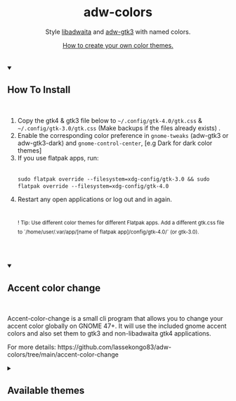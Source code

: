<div align="center">
    <h1>adw-colors</h1>
    <p> Style 
        <a href="https://gnome.pages.gitlab.gnome.org/libadwaita/">libadwaita</a> and 
        <a href="https://github.com/lassekongo83/adw-gtk3">adw-gtk3</a> 
        with named colors.
    </p>
    <a href="./HOWTO.md">How to create your own color themes.</a><br><br><br>
</div>

<div align="left">
    <details open>
        <summary><h2>How To Install</h2></summary><br>
    <ol align="left">
        <li>Copy the gtk4 & gtk3 file below to <code>~/.config/gtk-4.0/gtk.css</code> & <code>~/.config/gtk-3.0/gtk.css</code> (Make backups if the files already exists) .</li>
        <li>Enable the corresponding color preference in <code>gnome-tweaks</code> (adw-gtk3 or adw-gtk3-dark) and <code>gnome-control-center</code>, [e.g Dark for dark color themes]</li>
        <li>If you use flatpak apps, run:</li><br>
        <pre><code>sudo flatpak override --filesystem=xdg-config/gtk-3.0 && sudo flatpak override --filesystem=xdg-config/gtk-4.0</code></pre>
        <li>Restart any open applications or log out and in again.</li>
        <br><p><sub>! Tip: Use different color themes for different Flatpak apps. Add a different gtk.css file to `/home/user/.var/app/[name of flatpak app]/config/gtk-4.0/` (or gtk-3.0).</sub></p><br><br>
    </ol>
    </details>
</div>

<div align="left">
    <details open>
        <summary><h2>Accent color change</h2></summary><br>
        <p>Accent-color-change is a small cli program that allows you to change your accent color globally on GNOME 47+. It will use the included gnome accent colors and also set them to gtk3 and non-libadwaita gtk4 applications.</p>
        <p>For more details: https://github.com/lassekongo83/adw-colors/tree/main/accent-color-change</p>
    </details>
</div>

<div align="center">
    <details>
        <summary align="left"><h2>Available themes</h2></summary><br>
    <table>
        <tr align="center">
            <th>Color theme</th>
            <th>Info / Screenshot</th>
            <th>Submitted by</th>
        </tr>
        <tr><td colspan="3"></td></tr>
        <tr><td colspan="3"></td></tr>
        <tr align="center">
            <td><a href="./themes/dracula/gtk.css">dracula</a></td>
            <td><img src="./themes/dracula/dracula.png?raw=true" alt="dracula"></td>
            <td><a href="https://github.com/lassekongo83" title="github">lassekongo83</a></td>
        </tr>
        <tr align="center">
            <td><a href="./themes/nord/gtk.css">nord</a></td>
            <td><img src="./themes/nord/nord.png?raw=true" alt="nord"></td>
            <td><a href="https://github.com/lassekongo83" title="github">lassekongo83</a></td>
        </tr>
        <tr align="center">
            <td><a href="./themes/Peninsula-dark/gtk.css">peninsula-dark</a></td>
            <td><img src="./themes/Peninsula-dark/peninsula-dark.png?raw=true" alt="peninsula-dark"></td>
            <td><a href="https://github.com/lassekongo83" title="github">lassekongo83</a></td>
        </tr>
        <tr align="center">
            <td><a href="./themes/gruvbox-dark/gtk.css">gruvbox-dark</a></td>
            <td><img src="./themes/gruvbox-dark/gruvbox-dark.png?raw=true" alt="gruvbox-dark"></td>
            <td><a href="https://github.com/WryOpussum" title="github">wryopussum</a></td>
        </tr>
        <tr><td colspan="3"></td></tr>
        <tr><td colspan="3"></td></tr>
        <tr align="center">
            <td><a href="./themes/alpha-tritanopia/gtk.css">alpha-tritanopia</a></td>
            <td><img src="./themes/alpha-tritanopia/preview.png?raw=true" alt="alpha-tritanopia"></td>
            <td><a href="https://github.com/mobinjavari" title="github">mobinjavari</a></td>
        </tr>
        <tr align="center">
            <td><a href="./themes/alpha-black/gtk.css">alpha-black</a></td>
            <td><img src="./themes/alpha-black/preview.png?raw=true" alt="alpha-black"></td>
            <td><a href="https://github.com/mobinjavari" title="github">mobinjavari</a></td>
        </tr>
        <tr align="center">
            <td><a href="./themes/alpha-dark/gtk.css">alpha-dark</a></td>
            <td><img src="./themes/alpha-dark/preview.png?raw=true" alt="alpha-dark"></td>
            <td><a href="https://github.com/mobinjavari" title="github">mobinjavari</a></td>
        </tr>
        <tr align="center">
            <td><a href="./themes/alpha-mac/gtk.css">alpha-mac</a></td>
            <td><img src="./themes/alpha-mac/preview.png?raw=true" alt="alpha-mac"></td>
            <td><a href="https://github.com/mobinjavari" title="github">mobinjavari</a></td>
        </tr>
        <tr><td colspan="3"></td></tr>
        <tr><td colspan="3"></td></tr>
        <tr align="center">
            <td><a href="./themes/solarized/gtk.css">solarized</a></td>
            <td><img src="./themes/solarized/solarized.png?raw=true" alt="solarized"></td>
            <td><a href="https://github.com/davidphilipbarr" title="github">davidphilipbarr</a></td>
        </tr>
        <tr align="center">
            <td><a href="./themes/solarized-dark/gtk.css">solarized-dark</a></td>
            <td><img src="./themes/solarized-dark/solarized-dark.png?raw=true" alt="solarized-dark"></td>
            <td><a href="https://github.com/davidphilipbarr" title="github">davidphilipbarr</a></td>
        </tr>
        <tr><td colspan="3"></td></tr>
        <tr><td colspan="3"></td></tr>
        <tr align="center">
            <td><a href="./themes/adw-hc-dark/gtk.css">adw-hc-dark</a></td>
            <td><p>A slightly higher contrast libadwaita dark theme. <a href="./themes/adw-hc-dark/screenshot.png?raw=true">Screenshot</a>.</p></td>
            <td><a href="https://github.com/lassekongo83" title="github">lassekongo83</a></td>
        </tr>
        <tr align="center">
            <td><a href="./themes/adw-hc-light/gtk.css">adw-hc-light</a></td>
            <td><p>A slightly higher contrast libadwaita light theme. <a href="./themes/adw-hc-light/screenshot.png?raw=true">Screenshot</a>.</p></td>
            <td><a href="https://github.com/lassekongo83" title="github">lassekongo83</a></td>
        </tr>
        <tr><td colspan="3"></td></tr>
        <tr><td colspan="3"></td></tr>
        <tr align="center">
            <td><a href="./themes/yaru/gtk.css">yaru</a></td>
            <td><p>Yaru accent-color theme.</p></td>
            <td><a href="https://github.com/yellowgh0st" title="github">yellowgh0st</a></td>
        </tr>
        <tr align="center">
            <td><a href="./themes/yaru-dark/gtk.css">yaru-dark</a></td>
            <td><p>Yaru-dark accent-color theme.</p></td>
            <td><a href="https://github.com/yellowgh0st" title="github">yellowgh0st</a></td>
        </tr>
        <tr align="center" align="center"> 
            <td><a href="./themes/yaru-bark/gtk.css">yaru-bark</a></td>
            <td><p>Yaru-bark accent-color theme.</p></td>
            <td><a href="https://github.com/yellowgh0st" title="github">yellowgh0st</a></td>
        </tr>
        <tr align="center">
            <td><a href="./themes/yaru-bark-dark/gtk.css">yaru-bark-dark</a></td>
            <td><p>Yaru-bark-dark accent-color theme.</p></td>
            <td><a href="https://github.com/yellowgh0st" title="github">yellowgh0st</a></td>
        </tr>
        <tr align="center">
            <td><a href="./themes/yaru-blue/gtk.css">yaru-blue</a></td>
            <td><p>Yaru-blue accent-color theme.</p></td>
            <td><a href="https://github.com/yellowgh0st" title="github">yellowgh0st</a></td>
        </tr>
        <tr align="center">
            <td><a href="./themes/yaru-blue-dark/gtk.css">yaru-blue-dark</a></td>
            <td><p>Yaru-blue-dark accent-color theme.</p></td>
            <td><a href="https://github.com/yellowgh0st" title="github">yellowgh0st</a></td>
        </tr>
        <tr align="center">
            <td><a href="./themes/yaru-magenta/gtk.css">yaru-magenta</a></td>
            <td><p>Yaru-magenta accent-color theme.</p></td>
            <td><a href="https://github.com/yellowgh0st" title="github">yellowgh0st</a></td>
        </tr>
        <tr align="center">
            <td><a href="./themes/yaru-magenta-dark/gtk.css">yaru-magenta-dark</a></td>
            <td><p>Yaru-magenta-dark accent-color theme.</p></td>
            <td><a href="https://github.com/yellowgh0st" title="github">yellowgh0st</a></td>
        </tr>
        <tr align="center">
            <td><a href="./themes/yaru-olive/gtk.css">yaru-olive</a></td>
            <td><p>Yaru-olive accent-color theme.</p></td>
            <td><a href="https://github.com/yellowgh0st" title="github">yellowgh0st</a></td>
        </tr>
        <tr align="center">
            <td><a href="./themes/yaru-olive-dark/gtk.css">yaru-olive-dark</a></td>
            <td><p>Yaru-olive-dark accent-color theme.</p></td>
            <td><a href="https://github.com/yellowgh0st" title="github">yellowgh0st</a></td>
        </tr>
        <tr align="center">
            <td><a href="./themes/yaru-prussiangreen/gtk.css">yaru-prussiangreen</a></td>
            <td><p>Yaru-prussiangreen accent-color theme.</p></td>
            <td><a href="https://github.com/yellowgh0st" title="github">yellowgh0st</a></td>
        </tr>
        <tr align="center">
            <td><a href="./themes/yaru-prussiangreen-dark/gtk.css">yaru-prussiangreen-dark</a></td>
            <td><p>Yaru-prussiangreen-dark accent-color theme.</p></td>
            <td><a href="https://github.com/yellowgh0st" title="github">yellowgh0st</a></td>
        </tr>
        <tr align="center">
            <td><a href="./themes/yaru-purple/gtk.css">yaru-purple</a></td>
            <td><p>Yaru-purple accent-color theme.</p></td>
            <td><a href="https://github.com/yellowgh0st" title="github">yellowgh0st</a></td>
        </tr>
        <tr align="center">
            <td><a href="./themes/yaru-purple-dark/gtk.css">yaru-purple-dark</a></td>
            <td><p>Yaru-purple-dark accent-color theme.</p></td>
            <td><a href="https://github.com/yellowgh0st" title="github">yellowgh0st</a></td>
        </tr>
        <tr align="center">
            <td><a href="./themes/yaru-red/gtk.css">yaru-red</a></td>
            <td><p>Yaru-red accent-color theme.</p></td>
            <td><a href="https://github.com/yellowgh0st" title="github">yellowgh0st</a></td>
        </tr>
        <tr align="center">
            <td><a href="./themes/yaru-red-dark/gtk.css">yaru-red-dark</a></td>
            <td><p>Yaru-red-dark accent-color theme.</p></td>
            <td><a href="https://github.com/yellowgh0st" title="github">yellowgh0st</a></td>
        </tr>
        <tr align="center">
            <td><a href="./themes/yaru-sage/gtk.css">yaru-sage</a></td>
            <td><p>Yaru-sage accent-color theme.</p></td>
            <td><a href="https://github.com/yellowgh0st" title="github">yellowgh0st</a></td>
        </tr>
        <tr align="center">
            <td><a href="./themes/yaru-sage-dark/gtk.css">yaru-sage-dark</a></td>
            <td><p>Yaru-sage-dark accent-color theme.</p></td>
            <td><a href="https://github.com/yellowgh0st" title="github">yellowgh0st</a></td>
        </tr>
        <tr align="center">
            <td><a href="./themes/yaru-viridian/gtk.css">yaru-viridian</a></td>
            <td><p>Yaru-viridian accent-color theme.</p></td>
            <td><a href="https://github.com/yellowgh0st" title="github">yellowgh0st</a></td>
        </tr>
        <tr align="center">
            <td><a href="./themes/yaru-sage-dark/gtk.css">yaru-viridian-dark</a></td>
            <td><p>Yaru-viridian-dark accent-color theme.</p></td>
            <td><a href="https://github.com/yellowgh0st" title="github">yellowgh0st</a></td>
        </tr>
        <tr align="center">
            <td><a href="./themes/catppuccin/">catppuccin</a></td>
            <td><img src="./themes/catppuccin/preview.webp?raw=true" alt="nord"></td>
            <td><a href="https://github.com/claymorwan" title="github">claymorwan</a></td>
        </tr>
        <tr><td colspan="3"></td></tr>
        <tr><td colspan="3"></td></tr>
    </table>
    </details>
</div>
